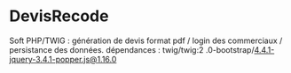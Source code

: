 # DevisRecode
Soft PHP/TWIG : génération de devis format pdf / login des commerciaux / persistance des données. dépendances : twig/twig:2
.0-bootstrap/4.4.1-jquery-3.4.1-popper.js@1.16.0 
